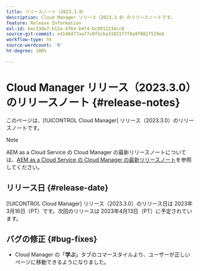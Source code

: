 ```yaml
---
title: リリースノート（2023.3.0）
description: Cloud Manager リリース（2023.3.0）のリリースノートです。
feature: Release Information
exl-id: 6ec33de7-b12a-4764-b4f4-bc0912234cc0
source-git-commit: e4146d77aa77c0f5cba31021f7f8a9f882f529eb
workflow-type: ht
source-wordcount: '0'
ht-degree: 100%

---
```


# Cloud Manager リリース（2023.3.0）のリリースノート {#release-notes}

このページは、[!UICONTROL Cloud Manager] リリース（2023.3.0）のリリースノートです。

>[!NOTE]
>
>AEM as a Cloud Service の Cloud Manager の最新リリースノートについては、[AEM as a Cloud Service の Cloud Manager の最新リリースノート](https://experienceleague.adobe.com/docs/experience-manager-cloud-service/content/implementing/using-cloud-manager/release-notes-cloud-manager/release-notes-cm-current.html?lang=ja)を参照してください。

## リリース日 {#release-date}

[!UICONTROL Cloud Manager] リリース（2023.3.0）のリリース日は 2023年3月16日（PT）です。次回のリリースは 2023年4月13日（PT）に予定されています。

## バグの修正 {#bug-fixes}

* Cloud Manager の「**学ぶ**」タブのコマースタイルより、ユーザーが正しいページに移動できるようになりました。
